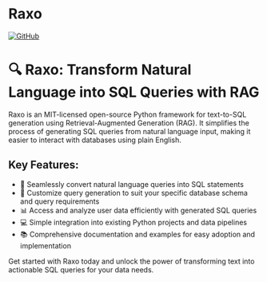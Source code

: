 # Raxo
[![GitHub](https://img.shields.io/badge/GitHub-raxo-blue?logo=github)](https://github.com/raxo-ai/raxo)

# 🔍 Raxo: Transform Natural Language into SQL Queries with RAG

Raxo is an MIT-licensed open-source Python framework for text-to-SQL generation using Retrieval-Augmented Generation (RAG). It simplifies the process of generating SQL queries from natural language input, making it easier to interact with databases using plain English.

## Key Features:
- 🚀 Seamlessly convert natural language queries into SQL statements
- 🔧 Customize query generation to suit your specific database schema and query requirements
- 📊 Access and analyze user data efficiently with generated SQL queries
- 💻 Simple integration into existing Python projects and data pipelines
- 📚 Comprehensive documentation and examples for easy adoption and implementation

Get started with Raxo today and unlock the power of transforming text into actionable SQL queries for your data needs.

